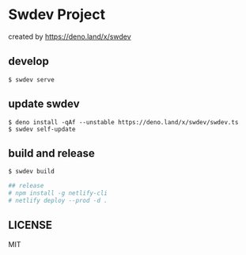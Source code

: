 # Swdev Project

created by https://deno.land/x/swdev

## develop

```
$ swdev serve
```

## update swdev

```
$ deno install -qAf --unstable https://deno.land/x/swdev/swdev.ts
$ swdev self-update
```

## build and release

```bash
$ swdev build

## release
# npm install -g netlify-cli
# netlify deploy --prod -d .
```

## LICENSE

MIT
